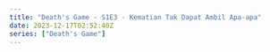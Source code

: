 ```yaml
---
title: "Death's Game - S1E3 - Kematian Tak Dapat Ambil Apa-apa"
date: 2023-12-17T02:52:40Z
series: ["Death's Game"]
---
```



<mux-player stream-type="on-demand"
  src="https://kp3d-my.sharepoint.com/personal/ryoo_kp3d_onmicrosoft_com/_layouts/15/download.aspx?share=ERwU3HPKRSVOubvv-g3cUzUBaNpLmRagY-agzWW25OK4JA" prefer-playback="mse" controls>
  </mux-player>
  
  
  <script src="https://cdn.jsdelivr.net/npm/@mux/mux-player"></script>
  
 <script type="application/ld+json">
 {
  "@context": "https://schema.org/",
  "@type": "VideoObject",
  "name": "Death's Game - S1E3 - Kematian Tak Dapat Ambil Apa-apa",
  "contentUrl": "https://stream.mux.com/5DMI22XzRjYDozWtaZONm01UaqK02fKCB8JjoNp02zieFI.m3u8",
  "thumbnailUrl": "https://www.themoviedb.org/t/p/original/zwsJRRmVozVZ1tDs8buIs97pCqm.jpg?width=314&fit_mode=preserve&time=25",
  "uploadDate": "2023-12-17T02:52:40Z",
}

</script>